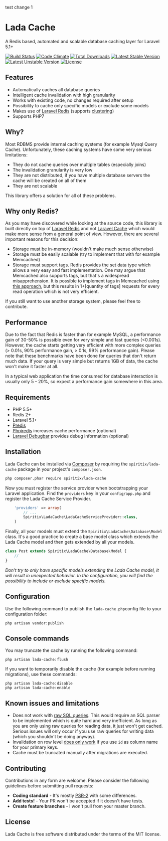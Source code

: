 test change 1

# Lada Cache

A Redis based, automated and scalable database caching layer for Laravel 5.1+

[![Build Status](https://travis-ci.org/spiritix/lada-cache.svg?branch=master)](https://travis-ci.org/spiritix/lada-cache)
[![Code Climate](https://codeclimate.com/github/spiritix/lada-cache/badges/gpa.svg)](https://codeclimate.com/github/spiritix/lada-cache)
[![Total Downloads](https://poser.pugx.org/spiritix/lada-cache/d/total.svg)](https://packagist.org/packages/spiritix/lada-cache)
[![Latest Stable Version](https://poser.pugx.org/spiritix/lada-cache/v/stable.svg)](https://packagist.org/packages/spiritix/lada-cache)
[![Latest Unstable Version](https://poser.pugx.org/spiritix/lada-cache/v/unstable.svg)](https://packagist.org/packages/spiritix/lada-cache)
[![License](https://poser.pugx.org/spiritix/lada-cache/license.svg)](https://packagist.org/packages/spiritix/lada-cache)

## Features

- Automatically caches all database queries
- Intelligent cache invalidation with high granularity
- Works with existing code, no changes required after setup
- Possibility to cache only specific models or exclude some models
- Makes use of [Laravel Redis](http://laravel.com/docs/5.3/redis) (supports [clustering](https://laravel.com/docs/5.3/redis#introduction))
- Supports PHP7

## Why?

Most RDBMS provide internal caching systems (for example Mysql Query Cache). Unfortunately, these caching systems have some very serious limitations:

- They do not cache queries over multiple tables (especially joins)
- The invalidation granularity is very low
- They are not distributed, if you have multiple database servers the cache will be created on all of them
- They are not scalable

This library offers a solution for all of these problems.

## Why only Redis?

As you may have discovered while looking at the source code, this library is built directly on top of [Laravel Redis](http://laravel.com/docs/5.3/redis) and not [Laravel Cache](http://laravel.com/docs/5.3/cache) which would make more sense from a general point of view.
However, there are several important reasons for this decision:

- Storage must be in-memory (wouldn't make much sense otherwise)
- Storage must be easily scalable (try to implement that with for example Memcached)
- Storage must support tags. Redis provides the set data type which allows a very easy and fast implementation. One may argue that Memcached also supports tags, but that's a widespread misapprehension. It is possible to implement tags in Memcached using [this approach](http://dev.venntro.com/2010/08/memcached-invalidation-for-sets-of-keys/), but this results in 1+[quantity of tags] requests for every read operation which is not very efficient.

If you still want to use another storage system, please feel free to contribute.

## Performance

Due to the fact that Redis is faster than for example MySQL, a performance gain of 30-50% is possible even for very simple and fast queries (<0.001s). However, the cache starts getting very efficient with more complex queries (> 0.01s, 90% performance gain, > 0.1s, 99% performance gain). Please note that these benchmarks have been done for queries that don't return much data. If your query is very simple but returns 1GB of data, the cache won't make it faster at all.

In a typical web application the time consumed for database interaction is usually only 5 - 20%, so expect a performance gain somewhere in this area. 

## Requirements

- PHP 5.5+
- Redis 2+
- Laravel 5.1+
- [Predis](https://github.com/nrk/predis) 
- [Phpiredis](https://github.com/nrk/phpiredis) increases cache performance (optional)
- [Laravel Debugbar](https://github.com/barryvdh/laravel-debugbar) provides debug information (optional)

## Installation

Lada Cache can be installed via [Composer](http://getcomposer.org) by requiring the
`spiritix/lada-cache` package in your project's `composer.json`.

```sh
php composer.phar require spiritix/lada-cache
```

Now you must register the service provider when bootstrapping your Laravel application.
Find the `providers` key in your `config/app.php` and register the Lada Cache Service Provider.

```php
    'providers' => array(
        // ...
        Spiritix\LadaCache\LadaCacheServiceProvider::class,
    )
```

Finally, all your models must extend the `Spiritix\LadaCache\Database\Model` class.
It's a good practice to create a base model class which extends the Lada Cache model and then gets extended by all your models.

```php
class Post extends Spiritix\LadaCache\Database\Model {
    //
}
```

_Don't try to only have specific models extending the Lada Cache model, it will result in unexpected behavior.
In the configuration, you will find the possibility to include or exclude specific models._

## Configuration

Use the following command to publish the ``lada-cache.php``config file to your configuration folder:

```shell
php artisan vendor:publish
```

## Console commands

You may truncate the cache by running the following command:

```shell
php artisan lada-cache:flush
```

If you want to temporarily disable the cache (for example before running migrations), use these commands:

```shell
php artisan lada-cache:disable
php artisan lada-cache:enable
````

## Known issues and limitations

- Does not work with [raw SQL queries](http://laravel.com/docs/5.3/database#running-queries). This would require an SQL parser to be implemented which is quite hard and very inefficient. As long as you are only using raw queries for reading data, it just won't get cached. Serious issues will only occur if you use raw queries for writing data (which you shouldn't be doing anyway).
- Invalidation on row level [does only work](https://github.com/spiritix/lada-cache/issues/16) if you use ``id`` as column name for your primary keys.
- Cache must be truncated manually after migrations are executed.

## Contributing

Contributions in any form are welcome.
Please consider the following guidelines before submitting pull requests:

- **Coding standard** - It's mostly [PSR-2](https://github.com/php-fig/fig-standards/blob/master/accepted/PSR-2-coding-style-guide.md) with some differences. 
- **Add tests!** - Your PR won't be accepted if it doesn't have tests.
- **Create feature branches** - I won't pull from your master branch.

## License

Lada Cache is free software distributed under the terms of the MIT license.
